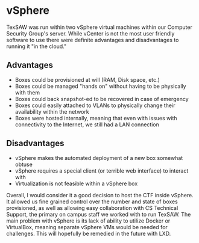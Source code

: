 # vSphere

TexSAW was run within two vSphere virtual machines within our Computer Security Group's server. While vCenter is not the most user friendly software to use there were definite advantages and disadvantages to running it "in the cloud."

## Advantages
* Boxes could be provisioned at will (RAM, Disk space, etc.)
* Boxes could be managed "hands on" without having to be physically with them
* Boxes could back snapshot-ed to be recovered in case of emergency
* Boxes could easily attached to VLANs to physically change their availability within the network
* Boxes were hosted internally, meaning that even with issues with connectivity to the Internet, we still had a LAN connection

## Disadvantages
* vSphere makes the automated deployment of a new box somewhat obtuse
* vSphere requires a special client (or terrible web interface) to interact with
* Virtualization is not feasible within a vSphere box

Overall, I would consider it a good decision to host the CTF inside vSphere. It allowed us fine grained control over the number and state of boxes provisioned, as well as allowing easy collaboration with CS Technical Support, the primary on campus staff we worked with to run TexSAW. The main problem with vSphere is its lack of ability to utilize Docker or VirtualBox, meaning separate vSphere VMs would be needed for challenges. This will hopefully be remedied in the future with LXD.

